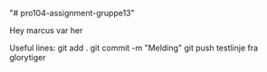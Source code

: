 "# pro104-assignment-gruppe13" 

Hey marcus var her


Useful lines:
git add .
git commit -m "Melding"
git push
testlinje fra glorytiger